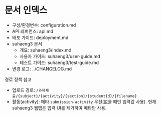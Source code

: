 # 문서 인덱스

- 구성/환경변수: configuration.md
- API 레퍼런스: api.md
- 배포 가이드: deployment.md
- suhaeng3 문서
  - 개요: suhaeng3/index.md
  - 사용자 가이드: suhaeng3/user-guide.md
  - 테스트 가이드: suhaeng3/test-guide.md
- 변경 로그: ../CHANGELOG.md

경로 정책 참고
- 업로드 경로: `/과제제출/{subject}/{activity}/{section}/{studentId}/{filename}`
- 활동(activity): 메타 `submission-activity` 우선(없을 때만 입력값 사용). 현재 suhaeng3 웹앱은 입력 UI를 제거하여 메타만 사용.